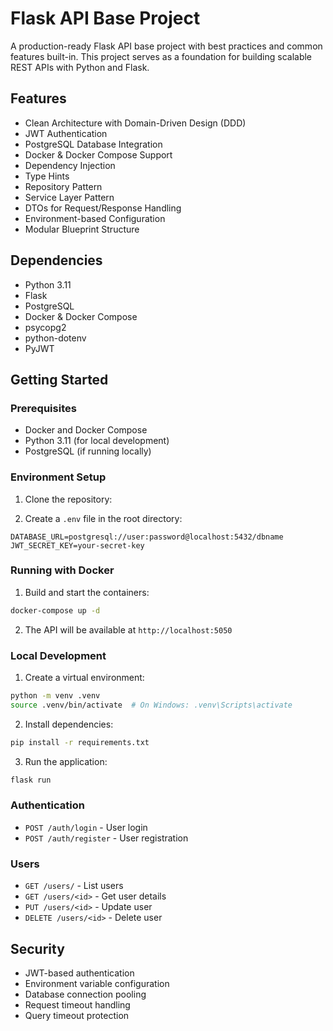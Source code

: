 # Flask API Base Project

A production-ready Flask API base project with best practices and common features built-in. This project serves as a foundation for building scalable REST APIs with Python and Flask.

## Features

- Clean Architecture with Domain-Driven Design (DDD)
- JWT Authentication
- PostgreSQL Database Integration
- Docker & Docker Compose Support
- Dependency Injection
- Type Hints
- Repository Pattern
- Service Layer Pattern
- DTOs for Request/Response Handling
- Environment-based Configuration
- Modular Blueprint Structure

## Dependencies

- Python 3.11
- Flask
- PostgreSQL
- Docker & Docker Compose
- psycopg2
- python-dotenv
- PyJWT

## Getting Started

### Prerequisites

- Docker and Docker Compose
- Python 3.11 (for local development)
- PostgreSQL (if running locally)

### Environment Setup

1. Clone the repository:

2. Create a `.env` file in the root directory:
```env
DATABASE_URL=postgresql://user:password@localhost:5432/dbname
JWT_SECRET_KEY=your-secret-key
```

### Running with Docker

1. Build and start the containers:
```bash
docker-compose up -d
```

2. The API will be available at `http://localhost:5050`

### Local Development

1. Create a virtual environment:
```bash
python -m venv .venv
source .venv/bin/activate  # On Windows: .venv\Scripts\activate
```

2. Install dependencies:
```bash
pip install -r requirements.txt
```

3. Run the application:
```bash
flask run
```

### Authentication
- `POST /auth/login` - User login
- `POST /auth/register` - User registration

### Users
- `GET /users/` - List users
- `GET /users/<id>` - Get user details
- `PUT /users/<id>` - Update user
- `DELETE /users/<id>` - Delete user

## Security

- JWT-based authentication
- Environment variable configuration
- Database connection pooling
- Request timeout handling
- Query timeout protection